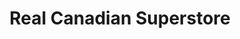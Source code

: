 ---
title: "Real Canadian Superstore"
url: /calgary/real-canadian-superstore-westwinds-drive-northeast/
shop: Supermarkt
---